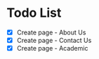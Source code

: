 # Todo List
- [X] Create page - About Us
- [X] Create page - Contact Us
- [X] Create page - Academic